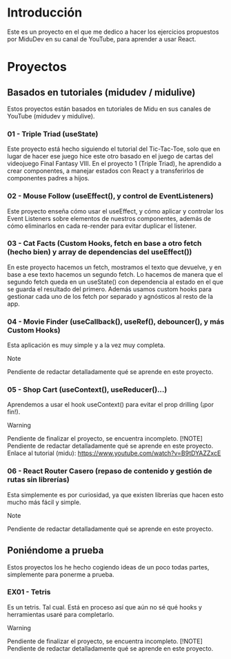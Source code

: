 # Introducción
Este es un proyecto en el que me dedico a hacer los ejercicios propuestos por MiduDev en su canal de YouTube, para aprender a usar React.

# Proyectos

## Basados en tutoriales (midudev / midulive)
Estos proyectos están basados en tutoriales de Midu en sus canales de YouTube (midudev y midulive).

### 01 - Triple Triad (useState)
Este proyecto está hecho siguiendo el tutorial del Tic-Tac-Toe, solo que en lugar de hacer ese juego hice este otro basado en el juego de cartas del videojuego Final Fantasy VIII.
En el proyecto 1 (Triple Triad), he aprendido a crear componentes, a manejar estados con React y a transferirlos de componentes padres a hijos.

### 02 - Mouse Follow (useEffect(), y control de EventListeners)
Este proyecto enseña cómo usar el useEffect, y cómo aplicar y controlar los Event Listeners sobre elementos de nuestros componentes, además de cómo eliminarlos en cada re-render para evitar duplicar el listener.

### 03 - Cat Facts (Custom Hooks, fetch en base a otro fetch (hecho bien) y array de dependencias del useEffect())
En este proyecto hacemos un fetch, mostramos el texto que devuelve, y en base a ese texto hacemos un segundo fetch.
Lo hacemos de manera que el segundo fetch queda en un useState() con dependencia al estado en el que se guarda el resultado del primero.
Además usamos custom hooks para gestionar cada uno de los fetch por separado y agnósticos al resto de la app.

### 04 - Movie Finder (useCallback(), useRef(), debouncer(), y más Custom Hooks)
Esta aplicación es muy simple y a la vez muy completa.
> [!NOTE]
> Pendiente de redactar detalladamente qué se aprende en este proyecto.

### 05 - Shop Cart (useContext(), useReducer()...)
Aprendemos a usar el hook useContext() para evitar el prop drilling (¡por fin!).
> [!WARNING]
> Pendiente de finalizar el proyecto, se encuentra incompleto.
> [!NOTE]
> Pendiente de redactar detalladamente qué se aprende en este proyecto.
Enlace al tutorial (midu): https://www.youtube.com/watch?v=B9tDYAZZxcE

### 06 - React Router Casero (repaso de contenido y gestión de rutas sin librerías)
Esta simplemente es por curiosidad, ya que existen librerías que hacen esto mucho más fácil y simple.
> [!NOTE]
> Pendiente de redactar detalladamente qué se aprende en este proyecto.


## Poniéndome a prueba
Estos proyectos los he hecho cogiendo ideas de un poco todas partes, simplemente para ponerme a prueba.

### EX01 - Tetris
Es un tetris. Tal cual. Está en proceso así que aún no sé qué hooks y herramientas usaré para completarlo.
> [!WARNING]
> Pendiente de finalizar el proyecto, se encuentra incompleto.
> [!NOTE]
> Pendiente de redactar detalladamente qué se aprende en este proyecto.

